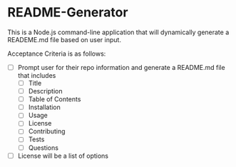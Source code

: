 # README-Generator

This is a Node.js command-line application that will dynamically generate a READEME.md file based on user input.

Acceptance Criteria is as follows:

- [ ] Prompt user for their repo information and generate a README.md file that includes
  - [ ] Title
  - [ ] Description
  - [ ] Table of Contents
  - [ ] Installation
  - [ ] Usage
  - [ ] License
  - [ ] Contributing
  - [ ] Tests
  - [ ] Questions
- [ ] License will be a list of options
